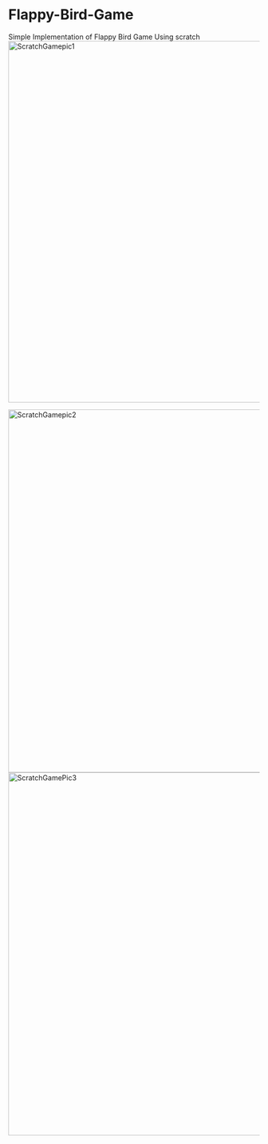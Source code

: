 # Flappy-Bird-Game
Simple Implementation of Flappy Bird Game Using scratch
<img width="725" alt="ScratchGamepic1" src="https://github.com/Inamsyed/Flappy-Bird-Game/assets/114657428/803bc55b-9db8-41ff-95b1-4eb2903490e5">



<img width="728" alt="ScratchGamepic2" src="https://github.com/Inamsyed/Flappy-Bird-Game/assets/114657428/1e1d42fd-b1b0-4caf-871f-5fb629811d7e">

<img width="728" alt="ScratchGamePic3" src="https://github.com/Inamsyed/Flappy-Bird-Game/assets/114657428/ae4dee3f-7b49-43fa-9964-fac4a1167c61">

